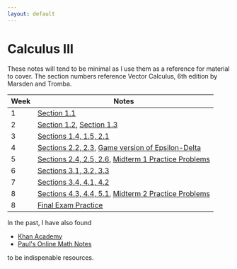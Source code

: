 ```yaml
---
layout: default
---
```


# Calculus III

These notes will tend to be minimal as I use them as a reference for material to cover.
The section numbers reference Vector Calculus, 6th edition by Marsden and Tromba.


| Week | Notes  |
|------|----|
| 1    |  [Section 1.1](assets/calc/Ch1-1.pdf)  |
| 2    |  [Section 1.2](assets/calc/Ch1-2.pdf), [Section 1.3](assets/calc/Ch1-3.pdf) |
| 3    |  [Sections 1.4, 1.5, 2.1](assets/calc/section3.pdf)  |
| 4    |  [Sections 2.2, 2.3](assets/calc/section4.pdf), [Game version of Epsilon-Delta](https://cs.stanford.edu/people/slingamn/limits.pdf)  |
| 5    |  [Sections 2.4, 2.5, 2.6](assets/calc/section5.pdf), [Midterm 1 Practice Problems](assets/calc/mt1_practice.pdf) |
| 6    |  [Sections 3.1, 3.2, 3.3](assets/calc/section6.pdf)  |
| 7    |  [Sections 3.4, 4.1, 4.2](assets/calc/section7.pdf)  |
| 8    |  [Sections 4.3, 4.4, 5.1](assets/calc/section8.pdf), [Midterm 2 Practice Problems](assets/calc/mt2_practice.pdf)  |
| 8    |  [Final Exam Practice](assets/calc/final_practice.pdf)  |


In the past, I have also found
* [Khan Academy](https://www.khanacademy.org/)
* [Paul's Online Math Notes](http://tutorial.math.lamar.edu/Classes/CalcIII/CalcIII.aspx)

to be indispenable resources.
